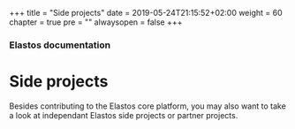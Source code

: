 +++
title = "Side projects"
date = 2019-05-24T21:15:52+02:00
weight = 60
chapter = true
pre = ""
alwaysopen = false
+++

### Elastos documentation

# Side projects

Besides contributing to the Elastos core platform, you may also want to take a look at independant Elastos side projects or partner projects.